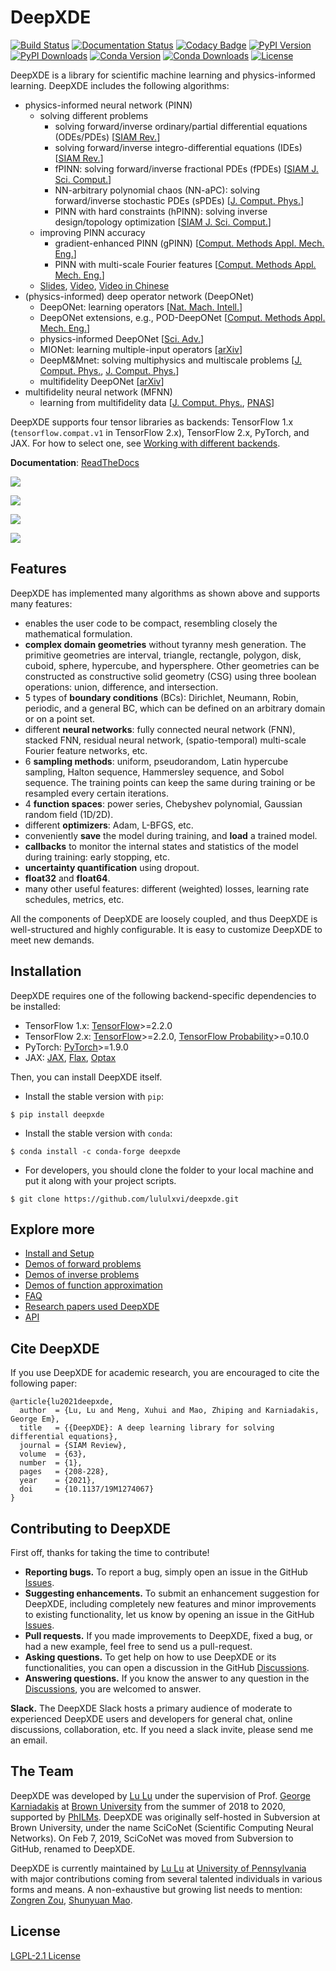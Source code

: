 # DeepXDE

[![Build Status](https://app.travis-ci.com/lululxvi/deepxde.svg?branch=master)](https://app.travis-ci.com/lululxvi/deepxde)
[![Documentation Status](https://readthedocs.org/projects/deepxde/badge/?version=latest)](https://deepxde.readthedocs.io/en/latest/?badge=latest)
[![Codacy Badge](https://app.codacy.com/project/badge/Grade/5c67adbfeabd4ccc9b84d2212c50a342)](https://www.codacy.com/gh/lululxvi/deepxde/dashboard?utm_source=github.com&amp;utm_medium=referral&amp;utm_content=lululxvi/deepxde&amp;utm_campaign=Badge_Grade)
[![PyPI Version](https://badge.fury.io/py/DeepXDE.svg)](https://badge.fury.io/py/DeepXDE)
[![PyPI Downloads](https://pepy.tech/badge/deepxde)](https://pepy.tech/project/deepxde)
[![Conda Version](https://anaconda.org/conda-forge/deepxde/badges/version.svg)](https://anaconda.org/conda-forge/deepxde)
[![Conda Downloads](https://img.shields.io/conda/dn/conda-forge/deepxde.svg)](https://anaconda.org/conda-forge/deepxde)
[![License](https://img.shields.io/github/license/lululxvi/deepxde)](https://github.com/lululxvi/deepxde/blob/master/LICENSE)

DeepXDE is a library for scientific machine learning and physics-informed learning. DeepXDE includes the following algorithms:

- physics-informed neural network (PINN)
    - solving different problems
        - solving forward/inverse ordinary/partial differential equations (ODEs/PDEs) [[SIAM Rev.](https://doi.org/10.1137/19M1274067)]
        - solving forward/inverse integro-differential equations (IDEs) [[SIAM Rev.](https://doi.org/10.1137/19M1274067)]
        - fPINN: solving forward/inverse fractional PDEs (fPDEs) [[SIAM J. Sci. Comput.](https://doi.org/10.1137/18M1229845)]
        - NN-arbitrary polynomial chaos (NN-aPC): solving forward/inverse stochastic PDEs (sPDEs) [[J. Comput. Phys.](https://doi.org/10.1016/j.jcp.2019.07.048)]
        - PINN with hard constraints (hPINN): solving inverse design/topology optimization [[SIAM J. Sci. Comput.](https://doi.org/10.1137/21M1397908)]
    - improving PINN accuracy
        - gradient-enhanced PINN (gPINN) [[Comput. Methods Appl. Mech. Eng.](https://doi.org/10.1016/j.cma.2022.114823)]
        - PINN with multi-scale Fourier features [[Comput. Methods Appl. Mech. Eng.](https://doi.org/10.1016/j.cma.2021.113938)]
    - [Slides](https://github.com/lululxvi/tutorials/blob/master/20211210_pinn/pinn.pdf), [Video](https://www.youtube.com/watch?v=Wfgr1pMA9fY&list=PL1e3Jic2_DwwJQ528agJYMEpA0oMaDSA9&index=13), [Video in Chinese](http://tianyuan.xmu.edu.cn/cn/minicourses/637.html)
- (physics-informed) deep operator network (DeepONet)
    - DeepONet: learning operators [[Nat. Mach. Intell.](https://doi.org/10.1038/s42256-021-00302-5)]
    - DeepONet extensions, e.g., POD-DeepONet [[Comput. Methods Appl. Mech. Eng.](https://doi.org/10.1016/j.cma.2022.114778)]
    - physics-informed DeepONet [[Sci. Adv.](https://doi.org/10.1126/sciadv.abi8605)]
    - MIONet: learning multiple-input operators [[arXiv](https://arxiv.org/abs/2202.06137)]
    - DeepM&Mnet: solving multiphysics and multiscale problems [[J. Comput. Phys.](https://doi.org/10.1016/j.jcp.2021.110296), [J. Comput. Phys.](https://doi.org/10.1016/j.jcp.2021.110698)]
    - multifidelity DeepONet [[arXiv](https://arxiv.org/abs/2204.06684)]
- multifidelity neural network (MFNN)
    - learning from multifidelity data [[J. Comput. Phys.](https://doi.org/10.1016/j.jcp.2019.109020), [PNAS](https://doi.org/10.1073/pnas.1922210117)]

DeepXDE supports four tensor libraries as backends: TensorFlow 1.x (`tensorflow.compat.v1` in TensorFlow 2.x), TensorFlow 2.x, PyTorch, and JAX. For how to select one, see [Working with different backends](https://deepxde.readthedocs.io/en/latest/user/installation.html#working-with-different-backends).

**Documentation**: [ReadTheDocs](https://deepxde.readthedocs.io)

![](docs/images/pinn.png)

![](docs/images/deeponet.png)

![](docs/images/mfnn.png)

![](docs/images/backend.png)

## Features

DeepXDE has implemented many algorithms as shown above and supports many features:

- enables the user code to be compact, resembling closely the mathematical formulation.
- **complex domain geometries** without tyranny mesh generation. The primitive geometries are interval, triangle, rectangle, polygon, disk, cuboid, sphere, hypercube, and hypersphere. Other geometries can be constructed as constructive solid geometry (CSG) using three boolean operations: union, difference, and intersection.
- 5 types of **boundary conditions** (BCs): Dirichlet, Neumann, Robin, periodic, and a general BC, which can be defined on an arbitrary domain or on a point set.
- different **neural networks**: fully connected neural network (FNN), stacked FNN, residual neural network, (spatio-temporal) multi-scale Fourier feature networks, etc.
- 6 **sampling methods**: uniform, pseudorandom, Latin hypercube sampling, Halton sequence, Hammersley sequence, and Sobol sequence. The training points can keep the same during training or be resampled every certain iterations.
- 4 **function spaces**: power series, Chebyshev polynomial, Gaussian random field (1D/2D).
- different **optimizers**: Adam, L-BFGS, etc.
- conveniently **save** the model during training, and **load** a trained model.
- **callbacks** to monitor the internal states and statistics of the model during training: early stopping, etc.
- **uncertainty quantification** using dropout.
- **float32** and **float64**.
- many other useful features: different (weighted) losses, learning rate schedules, metrics, etc.

All the components of DeepXDE are loosely coupled, and thus DeepXDE is well-structured and highly configurable. It is easy to customize DeepXDE to meet new demands.

## Installation

DeepXDE requires one of the following backend-specific dependencies to be installed:

- TensorFlow 1.x: [TensorFlow](https://www.tensorflow.org/)>=2.2.0
- TensorFlow 2.x: [TensorFlow](https://www.tensorflow.org/)>=2.2.0, [TensorFlow Probability](https://www.tensorflow.org/probability)>=0.10.0
- PyTorch: [PyTorch](https://pytorch.org/)>=1.9.0
- JAX: [JAX](https://jax.readthedocs.io), [Flax](https://flax.readthedocs.io), [Optax](https://optax.readthedocs.io)

Then, you can install DeepXDE itself.

- Install the stable version with `pip`:

```
$ pip install deepxde
```

- Install the stable version with `conda`:

```
$ conda install -c conda-forge deepxde
```

- For developers, you should clone the folder to your local machine and put it along with your project scripts.

```
$ git clone https://github.com/lululxvi/deepxde.git
```

## Explore more

- [Install and Setup](https://deepxde.readthedocs.io/en/latest/user/installation.html)
- [Demos of forward problems](https://deepxde.readthedocs.io/en/latest/demos/pinn_forward.html)
- [Demos of inverse problems](https://deepxde.readthedocs.io/en/latest/demos/pinn_inverse.html)
- [Demos of function approximation](https://deepxde.readthedocs.io/en/latest/demos/function.html)
- [FAQ](https://deepxde.readthedocs.io/en/latest/user/faq.html)
- [Research papers used DeepXDE](https://deepxde.readthedocs.io/en/latest/user/research.html)
- [API](https://deepxde.readthedocs.io/en/latest/modules/deepxde.html)

## Cite DeepXDE

If you use DeepXDE for academic research, you are encouraged to cite the following paper:

```
@article{lu2021deepxde,
  author  = {Lu, Lu and Meng, Xuhui and Mao, Zhiping and Karniadakis, George Em},
  title   = {{DeepXDE}: A deep learning library for solving differential equations},
  journal = {SIAM Review},
  volume  = {63},
  number  = {1},
  pages   = {208-228},
  year    = {2021},
  doi     = {10.1137/19M1274067}
}
```

## Contributing to DeepXDE

First off, thanks for taking the time to contribute!

- **Reporting bugs.** To report a bug, simply open an issue in the GitHub [Issues](https://github.com/lululxvi/deepxde/issues).
- **Suggesting enhancements.** To submit an enhancement suggestion for DeepXDE, including completely new features and minor improvements to existing functionality, let us know by opening an issue in the GitHub [Issues](https://github.com/lululxvi/deepxde/issues).
- **Pull requests.** If you made improvements to DeepXDE, fixed a bug, or had a new example, feel free to send us a pull-request.
- **Asking questions.** To get help on how to use DeepXDE or its functionalities, you can open a discussion in the GitHub [Discussions](https://github.com/lululxvi/deepxde/discussions).
- **Answering questions.** If you know the answer to any question in the [Discussions](https://github.com/lululxvi/deepxde/discussions), you are welcomed to answer.

**Slack.** The DeepXDE Slack hosts a primary audience of moderate to experienced DeepXDE users and developers for general chat, online discussions, collaboration, etc. If you need a slack invite, please send me an email.

## The Team

DeepXDE was developed by [Lu Lu](https://lu.seas.upenn.edu) under the supervision of Prof. [George Karniadakis](https://www.brown.edu/research/projects/crunch/george-karniadakis) at [Brown University](https://www.brown.edu) from the summer of 2018 to 2020, supported by [PhILMs](https://www.pnnl.gov/computing/philms). DeepXDE was originally self-hosted in Subversion at Brown University, under the name SciCoNet (Scientific Computing Neural Networks). On Feb 7, 2019, SciCoNet was moved from Subversion to GitHub, renamed to DeepXDE.

DeepXDE is currently maintained by [Lu Lu](https://lu.seas.upenn.edu) at [University of Pennsylvania](https://www.upenn.edu) with major contributions coming from several talented individuals in various forms and means. A non-exhaustive but growing list needs to mention: [Zongren Zou](https://github.com/ZongrenZou), [Shunyuan Mao](https://github.com/smao-astro).

## License

[LGPL-2.1 License](https://github.com/lululxvi/deepxde/blob/master/LICENSE)
